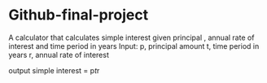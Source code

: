 # Github-final-project

A calculator that calculates simple interest given principal , annual rate of interest and time period in years
Input:
p, principal amount
t, time period in years
r, annual rate of interest 

output
simple interest = p*t*r
